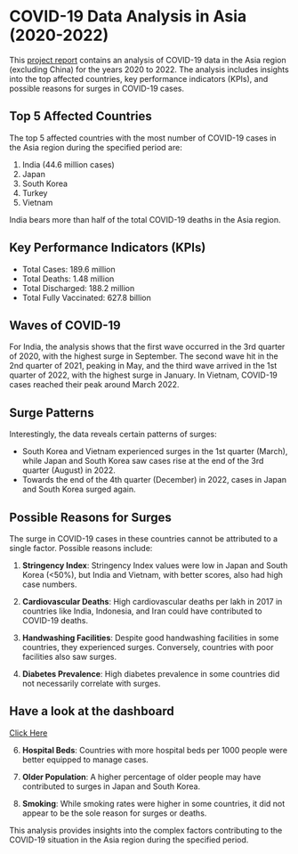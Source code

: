 
# COVID-19 Data Analysis in Asia (2020-2022)

This [project report](https://app.powerbi.com/view?r=eyJrIjoiMmFiOThjNjMtZjczMC00ZGFlLWFlYzctMzUxOGY4M2YzMzJiIiwidCI6ImM2ZTU0OWIzLTVmNDUtNDAzMi1hYWU5LWQ0MjQ0ZGM1YjJjNCJ9&pageName=ReportSection32c3613d943d035a46d2) contains an analysis of COVID-19 data in the Asia region (excluding China) for the years 2020 to 2022. The analysis includes insights into the top affected countries, key performance indicators (KPIs), and possible reasons for surges in COVID-19 cases. 

## Top 5 Affected Countries

The top 5 affected countries with the most number of COVID-19 cases in the Asia region during the specified period are:

1. India (44.6 million cases)
2. Japan
3. South Korea
4. Turkey
5. Vietnam

India bears more than half of the total COVID-19 deaths in the Asia region.

## Key Performance Indicators (KPIs)

- Total Cases: 189.6 million
- Total Deaths: 1.48 million
- Total Discharged: 188.2 million
- Total Fully Vaccinated: 627.8 billion

## Waves of COVID-19

For India, the analysis shows that the first wave occurred in the 3rd quarter of 2020, with the highest surge in September. The second wave hit in the 2nd quarter of 2021, peaking in May, and the third wave arrived in the 1st quarter of 2022, with the highest surge in January. In Vietnam, COVID-19 cases reached their peak around March 2022.

## Surge Patterns

Interestingly, the data reveals certain patterns of surges:

- South Korea and Vietnam experienced surges in the 1st quarter (March), while Japan and South Korea saw cases rise at the end of the 3rd quarter (August) in 2022.
- Towards the end of the 4th quarter (December) in 2022, cases in Japan and South Korea surged again.

## Possible Reasons for Surges

The surge in COVID-19 cases in these countries cannot be attributed to a single factor. Possible reasons include:

1. **Stringency Index**: Stringency Index values were low in Japan and South Korea (<50%), but India and Vietnam, with better scores, also had high case numbers.

2. **Cardiovascular Deaths**: High cardiovascular deaths per lakh in 2017 in countries like India, Indonesia, and Iran could have contributed to COVID-19 deaths.

3. **Handwashing Facilities**: Despite good handwashing facilities in some countries, they experienced surges. Conversely, countries with poor facilities also saw surges.

4. **Diabetes Prevalence**: High diabetes prevalence in some countries did not necessarily correlate with surges.


## Have a look at the dashboard
[Click Here](https://app.powerbi.com/view?r=eyJrIjoiMmFiOThjNjMtZjczMC00ZGFlLWFlYzctMzUxOGY4M2YzMzJiIiwidCI6ImM2ZTU0OWIzLTVmNDUtNDAzMi1hYWU5LWQ0MjQ0ZGM1YjJjNCJ9&pageName=ReportSection32c3613d943d035a46d2)

6. **Hospital Beds**: Countries with more hospital beds per 1000 people were better equipped to manage cases.

7. **Older Population**: A higher percentage of older people may have contributed to surges in Japan and South Korea.

8. **Smoking**: While smoking rates were higher in some countries, it did not appear to be the sole reason for surges or deaths.

This analysis provides insights into the complex factors contributing to the COVID-19 situation in the Asia region during the specified period.
